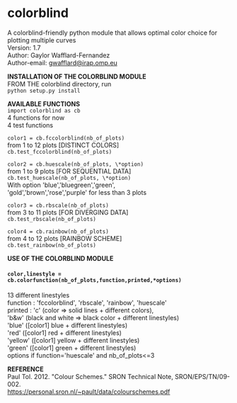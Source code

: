 # colorblind
A colorblind-friendly python module that allows optimal color choice for plotting multiple curves  
Version: 1.7  
Author: Gaylor Wafflard-Fernandez  
Author-email: gwafflard@irap.omp.eu

**INSTALLATION OF THE COLORBLIND MODULE**  
FROM THE colorblind directory, run  
`python setup.py install`

**AVAILABLE FUNCTIONS**  
`import colorblind as cb`  
4 functions for now  
4 test functions

`color1 = cb.fccolorblind(nb_of_plots)`  
from 1 to 12 plots [DISTINCT COLORS]  
`cb.test_fccolorblind(nb_of_plots)`

`color2 = cb.huescale(nb_of_plots, \*option)`  
from 1 to 9 plots [FOR SEQUENTIAL DATA]  
`cb.test_huescale(nb_of_plots, \*option)`  
With option 'blue','bluegreen','green',  
'gold','brown','rose','purple' for less than 3 plots

`color3 = cb.rbscale(nb_of_plots)`  
from 3 to 11 plots [FOR DIVERGING DATA]  
`cb.test_rbscale(nb_of_plots)`

`color4 = cb.rainbow(nb_of_plots)`  
from 4 to 12 plots [RAINBOW SCHEME]  
`cb.test_rainbow(nb_of_plots)`

**USE OF THE COLORBLIND MODULE**  
#### **`color,linestyle = cb.colorfunction(nb_of_plots,function,printed,*options)`**  
13 different linestyles  
function : 'fccolorblind', 'rbscale', 'rainbow', 'huescale'  
printed : 'c' (color => solid lines + different colors),  
'b&w' (black and white => black color + different linestyles)  
'blue' ([color1] blue + different linestyles)  
'red' ([color1] red + different linestyles)  
'yellow' ([color1] yellow + different linestyles)  
'green' ([color1] green + different linestyles)  
options if function='huescale' and nb_of_plots<=3

**REFERENCE**  
Paul Tol. 2012. "Colour Schemes." SRON Technical Note, SRON/EPS/TN/09-002.  
https://personal.sron.nl/~pault/data/colourschemes.pdf
